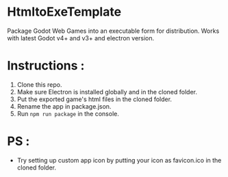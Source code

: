 # HtmltoExeTemplate
 Package Godot Web Games into an executable form for distribution. 
 Works with latest Godot v4+ and v3+ and electron version.

# Instructions :
 1. Clone this repo.
 2. Make sure Electron is installed globally and in the cloned folder.
 3. Put the exported game's html files in the cloned folder.
 4. Rename the app in package.json.
 5. Run ``npm run package`` in the console.

# PS :
 - Try setting up custom app icon by putting your icon as favicon.ico in the cloned folder.
